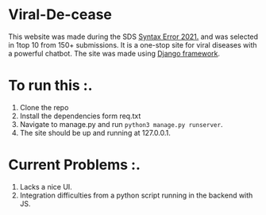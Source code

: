# Viral-De-cease           

This website was made during the SDS [Syntax Error 2021.](https://hackathon.sdslabs.co/) and was selected in 1top 10 from 150+ submissions.
It is a one-stop site for viral diseases with a powerful chatbot.
The site was made using [Django framework]().

# To run this :.
  1. Clone the repo
  2. Install the dependencies form req.txt
  3. Navigate to manage.py and run `python3 manage.py runserver`.
  4. The site should be up and running at 127.0.0.1.
 
# Current Problems :.
  1. Lacks a nice UI.
  2. Integration difficulties from a python script running in the backend with JS.

